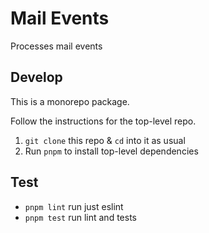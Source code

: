 # Mail Events

Processes mail events

## Develop

This is a monorepo package.

Follow the instructions for the top-level repo.

1. `git clone` this repo & `cd` into it as usual
2. Run `pnpm` to install top-level dependencies

## Test

- `pnpm lint` run just eslint
- `pnpm test` run lint and tests
